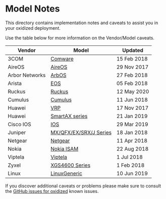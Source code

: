 # Model Notes

This directory contains implementation notes and caveats to assist you in your oxidized deployment.

Use the table below for more information on the Vendor/Model caveats.

Vendor          | Model           |Updated
----------------|-----------------|----------------
3COM|[Comware](Comware.md)|15 Feb 2018
AireOS|[AireOS](AireOS.md)|29 Nov 2017
Arbor Networks|[ArbOS](ArbOS.md)|27 Feb 2018
Arista|[EOS](EOS.md)|05 Feb 2018
Ruckus|[Ruckus](Ruckus.md)|12 May 2020
Cumulus|[Cumulus](Cumulus.md)|11 Jun 2018
Huawei|[VRP](VRP-Huawei.md)|17 Nov 2017
Huawei|[SmartAX series](SmartAX-Huawei.md)|21 Jan 2019
Cisco IOS|[IOS](IOS.md)|29 Mar 2019
Juniper|[MX/QFX/EX/SRX/J Series](JunOS.md)|18 Jan 2018
Netgear|[Netgear](Netgear.md)|11 Apr 2018
Nokia|[Nokia ISAM](Nokia.md)|22 Aug 2018
Viptela|[Viptela](Viptela.md)|1 Jul 2018
Zyxel|[XGS4600 Series](XGS4600-Zyxel.md)|1 Feb 2018
Linux|[LinuxGeneric](LinuxGeneric.md)|10 Jun 2019

If you discover additional caveats or problems please make sure to consult the [GitHub issues for oxidized](https://github.com/ytti/oxidized/issues) known issues.

